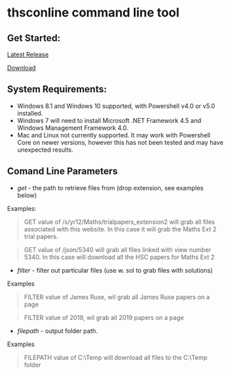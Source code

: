 # thsconline command line tool

## Get Started:
[Latest Release](https://github.com/thsconline/cmdtool/releases/)

[Download](https://github.com/thsconline/cmdtool/releases/download/v1/thsconline.zip)

## System Requirements:
* Windows 8.1 and Windows 10 supported, with Powershell v4.0 or v5.0 installed.
* Windows 7 will need to install Microsoft .NET Framework 4.5 and Windows Management Framework 4.0.
* Mac and Linux not currently supported. It may work with Powershell Core on newer versions, however this has not been tested and may have unexpected results.

## Comand Line Parameters
* _get_ - the path to retrieve files from (drop extension, see examples below)

Examples:
  > GET value of /s/yr12/Maths/trialpapers_extension2  will grab all files associated with this website. In this case it will grab the Maths Ext 2 trial papers.
  
  > GET value of /json/5340 will grab all files linked with view number 5340. In this case will download all the HSC papers for Maths Ext 2

* _filter_ - filter out particular files (use w. sol to grab files with solutions)
 
Examples
  > FILTER value of James Ruse, wil grab all James Ruse papers on a page
  
  > FILTER value of 2019, wil grab all 2019 papers on a page

* _filepath_ - output folder path.

 Examples
  > FILEPATH value of C:\Temp will download all files to the C:\Temp folder
